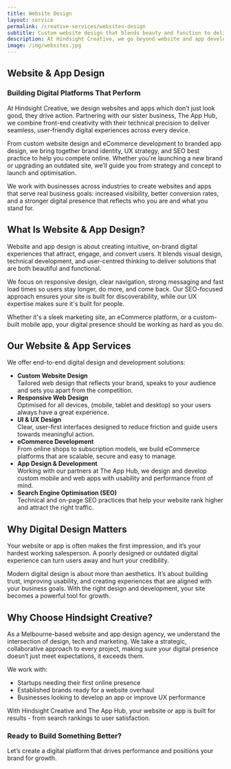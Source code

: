 ```yaml
---
title: Website Design
layout: service
permalink: /creative-services/websites-design
subtitle: Custom website design that blends beauty and function to deliver seamless, engaging user experiences.
description: At Hindsight Creative, we go beyond website and app development, fusing web design, branding identity, and intuitive user experiences to enrich your brand's digital identity and get results. From building E-Commerce sites to overhauling outdated websites, we'll guide you from conception to launch and beyond. Our team are experts at getting our clients ranked ahead of the competition through effective and no-nonsense search engine optimisation.
image: /img/websites.jpg
---
```


## Website & App Design

### Building Digital Platforms That Perform

At Hindsight Creative, we design websites and apps which don’t just look good, they drive action. Partnering with our sister business, The App Hub, we combine front-end creativity with their technical precision to deliver seamless, user-friendly digital experiences across every device.

From custom website design and eCommerce development to branded app design, we bring together brand identity, UX strategy, and SEO best practice to help you compete online. Whether you're launching a new brand or upgrading an outdated site, we’ll guide you from strategy and concept to launch and optimisation.

We work with businesses across industries to create websites and apps that serve real business goals: increased visibility, better conversion rates, and a stronger digital presence that reflects who you are and what you stand for.

## What Is Website & App Design?

Website and app design is about creating intuitive, on-brand digital experiences that attract, engage, and convert users. It blends visual design, technical development, and user-centred thinking to deliver solutions that are both beautiful and functional.

We focus on responsive design, clear navigation, strong messaging and fast load times so users stay longer, do more, and come back. Our SEO-focused approach ensures your site is built for discoverability, while our UX expertise makes sure it's built for people.

Whether it's a sleek marketing site, an eCommerce platform, or a custom-built mobile app, your digital presence should be working as hard as you do.

## Our Website & App Services

We offer end-to-end digital design and development solutions:

- **Custom Website Design**  
   Tailored web design that reflects your brand, speaks to your audience and sets you apart from the competition.
- **Responsive Web Design**  
   Optimised for all devices, (mobile, tablet and desktop) so your users always have a great experience.
- **UI & UX Design**  
   Clear, user-first interfaces designed to reduce friction and guide users towards meaningful action.
- **eCommerce Development**  
   From online shops to subscription models, we build eCommerce platforms that are scalable, secure and easy to manage.
- **App Design & Development**  
   Working with our partners at The App Hub, we design and develop custom mobile and web apps with usability and performance front of mind.
- **Search Engine Optimisation (SEO)**  
   Technical and on-page SEO practices that help your website rank higher and attract the right traffic.

## Why Digital Design Matters

Your website or app is often makes the first impression, and it’s your hardest working salesperson. A poorly designed or outdated digital experience can turn users away and hurt your credibility.

Modern digital design is about more than aesthetics. It’s about building trust, improving usability, and creating experiences that are aligned with your business goals. With the right design and development, your site becomes a powerful tool for growth.

## Why Choose Hindsight Creative?

As a Melbourne-based website and app design agency, we understand the intersection of design, tech and marketing. We take a strategic, collaborative approach to every project, making sure your digital presence doesn’t just meet expectations, it exceeds them.

We work with:

- Startups needing their first online presence
- Established brands ready for a website overhaul
- Businesses looking to develop an app or improve UX performance

With Hindsight Creative and The App Hub, your website or app is built for results - from search rankings to user satisfaction.

### Ready to Build Something Better?

Let’s create a digital platform that drives performance and positions your brand for growth.
